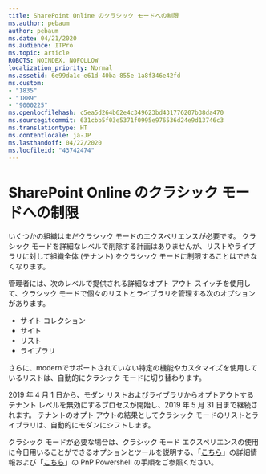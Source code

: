 ```yaml
---
title: SharePoint Online のクラシック モードへの制限
ms.author: pebaum
author: pebaum
ms.date: 04/21/2020
ms.audience: ITPro
ms.topic: article
ROBOTS: NOINDEX, NOFOLLOW
localization_priority: Normal
ms.assetid: 6e99da1c-e61d-40ba-855e-1a8f346e42fd
ms.custom:
- "1835"
- "1889"
- "9000225"
ms.openlocfilehash: c5ea5d264b62e4c349623bd431776207b38da470
ms.sourcegitcommit: 631cbb5f03e5371f0995e976536d24e9d13746c3
ms.translationtype: HT
ms.contentlocale: ja-JP
ms.lasthandoff: 04/22/2020
ms.locfileid: "43742474"
---
```

# <a name="restrict-sharepoint-online-to-classic-mode"></a>SharePoint Online のクラシック モードへの制限

いくつかの組織はまだクラシック モードのエクスペリエンスが必要です。 クラシック モードを詳細なレベルで削除する計画はありませんが、リストやライブラリに対して組織全体 (テナント) をクラシック モードに制限することはできなくなります。

管理者には、次のレベルで提供される詳細なオプト アウト スイッチを使用して、クラシック モードで個々のリストとライブラリを管理する次のオプションがあります。

- サイト コレクション
- サイト
- リスト
- ライブラリ

さらに、modernでサポートされていない特定の機能やカスタマイズを使用しているリストは、自動的にクラシック モードに切り替わります。

2019 年 4 月 1 日から、モダン リストおよびライブラリからオプトアウトするテナント レベルを無効にするプロセスが開始し、2019 年 5 月 31 日まで継続されます。  テナントのオプト アウトの結果としてクラシック モードのリストとライブラリは、自動的にモダンにシフトします。

クラシック モードが必要な場合は、クラシック モード エクスペリエンスの使用に今日用いることができるオプションとツールを説明する、「[こちら](https://techcommunity.microsoft.com/t5/Microsoft-SharePoint-Blog/Delivering-SharePoint-modern-experiences/ba-p/315023)」の詳細情報および「[こちら](https://docs.microsoft.com/sharepoint/dev/transform/modernize-userinterface-lists-and-libraries-optout)」の PnP Powershell の手順をご参照ください。
